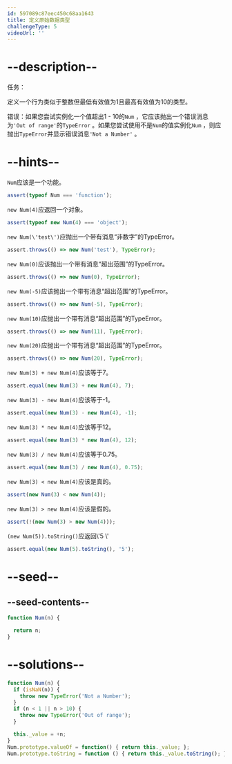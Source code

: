 ```yaml
---
id: 597089c87eec450c68aa1643
title: 定义原始数据类型
challengeType: 5
videoUrl: ''
---
```


# --description--

任务：

定义一个行为类似于整数但最低有效值为1且最高有效值为10的类型。

错误：如果您尝试实例化一个值超出1 - 10的`Num` ，它应该抛出一个错误消息为`'Out of range'`的`TypeError` 。如果您尝试使用不是`Num`的值实例化`Num` ，则应抛出`TypeError`并显示错误消息`'Not a Number'` 。

# --hints--

`Num`应该是一个功能。

```js
assert(typeof Num === 'function');
```

`new Num(4)`应返回一个对象。

```js
assert(typeof new Num(4) === 'object');
```

`new Num(\'test\')`应抛出一个带有消息“非数字”的TypeError。

```js
assert.throws(() => new Num('test'), TypeError);
```

`new Num(0)`应该抛出一个带有消息“超出范围”的TypeError。

```js
assert.throws(() => new Num(0), TypeError);
```

`new Num(-5)`应该抛出一个带有消息“超出范围”的TypeError。

```js
assert.throws(() => new Num(-5), TypeError);
```

`new Num(10)`应抛出一个带有消息“超出范围”的TypeError。

```js
assert.throws(() => new Num(11), TypeError);
```

`new Num(20)`应抛出一个带有消息“超出范围”的TypeError。

```js
assert.throws(() => new Num(20), TypeError);
```

`new Num(3) + new Num(4)`应该等于7。

```js
assert.equal(new Num(3) + new Num(4), 7);
```

`new Num(3) - new Num(4)`应该等于-1。

```js
assert.equal(new Num(3) - new Num(4), -1);
```

`new Num(3) * new Num(4)`应该等于12。

```js
assert.equal(new Num(3) * new Num(4), 12);
```

`new Num(3) / new Num(4)`应该等于0.75。

```js
assert.equal(new Num(3) / new Num(4), 0.75);
```

`new Num(3) < new Num(4)`应该是真的。

```js
assert(new Num(3) < new Num(4));
```

`new Num(3) > new Num(4)`应该是假的。

```js
assert(!(new Num(3) > new Num(4)));
```

`(new Num(5)).toString()`应返回\\'5 \\'

```js
assert.equal(new Num(5).toString(), '5');
```

# --seed--

## --seed-contents--

```js
function Num(n) {

  return n;
}
```

# --solutions--

```js
function Num(n) {
  if (isNaN(n)) {
    throw new TypeError('Not a Number');
  }
  if (n < 1 || n > 10) {
    throw new TypeError('Out of range');
  }

  this._value = +n;
}
Num.prototype.valueOf = function() { return this._value; };
Num.prototype.toString = function () { return this._value.toString(); };
```
